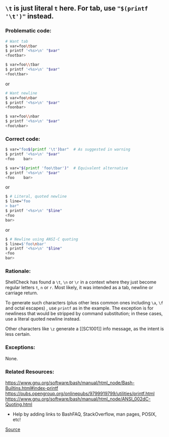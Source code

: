## `\t` is just literal `t` here. For tab, use `"$(printf '\t')"` instead.

### Problematic code:

```sh
# Want tab
$ var=foo\tbar
$ printf '<%s>\n' "$var"
<footbar>

$ var=foo\\tbar
$ printf '<%s>\n' "$var"
<foo\tbar>

```

or

```sh
# Want newline
$ var=foo\nbar
$ printf '<%s>\n' "$var"
<foonbar>

$ var=foo\\nbar
$ printf '<%s>\n' "$var"
<foo\nbar>
```


### Correct code:

```sh
$ var="foo$(printf '\t')bar"  # As suggested in warning
$ printf '<%s>\n' "$var"
<foo	bar>

$ var="$(printf 'foo\tbar')"  # Equivalent alternative
$ printf '<%s>\n' "$var"
<foo	bar>
```

or

```sh
$ # Literal, quoted newline
$ line="foo
> bar"
$ printf '<%s>\n' "$line"
<foo
bar>
```

or

```sh
$ # Newline using ANSI-C quoting
$ line=$'foo\nbar'
$ printf '<%s>\n' "$line"
<foo
bar>
```


### Rationale:

ShellCheck has found a `\t`, `\n` or `\r` in a context where they just become regular letters `t`, `n` or `r`. Most likely, it was intended as a tab, newline or carriage return.

To generate such characters (plus other less common ones including `\a`, `\f` and octal escapes) , use `printf` as in the example. The exception is for newliness that would be stripped by command substitution; in these cases, use a literal quoted newline instead.

Other characters like `\z` generate a [[SC1001]] info message, as the intent is less certain.


### Exceptions:

None.


### Related Resources:
https://www.gnu.org/software/bash/manual/html_node/Bash-Builtins.html#index-printf
https://pubs.opengroup.org/onlinepubs/9799919799/utilities/printf.html
https://www.gnu.org/software/bash/manual/html_node/ANSI_002dC-Quoting.html


* Help by adding links to BashFAQ, StackOverflow, man pages, POSIX, etc!

[Source](https://github.com/koalaman/shellcheck/wiki/SC1012)


